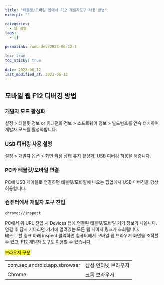 ```yaml
---
title: "태블릿/모바일 웹에서 F12 개발자도구 사용 방법"
excerpt: ""

categories:
  - 웹 개발
tags:
  - []

permalink: /web-dev/2023-06-12-1

toc: true
toc_sticky: true
 
date: 2023-06-12
last_modified_at: 2023-06-12
---
```


## 모바일 웹 F12 디버깅 방법

### 개발자 모드 활성화
설정 > 태블릿 정보 or 휴대전화 정보 > 소프트웨어 정보 > 빌드번호를 연속 터치하여 개발자 모드를 활성화합니다.

### USB 디버깅 사용 설정
설정 > 개발자 옵션 > 화면 켜짐 상태 유지 활성화, USB 디버깅 허용을 해줍니다.

### PC와 태블릿/모바일 연결
PC에 USB 케이블로 연결하면 태블릿/모바일에 나오는 팝업에서 USB 디버깅을 항상 허용합니다.

### 컴퓨터에서 개발자 도구 진입
```
chrome://inspect
```
PC에서 위 URL 진입 시 Devices 탭에 연결된 태블릿/모바일 기기 정보가 나옵니다.  
연결 후 잠시 기다리면 기기에 열려있는 모든 웹 페이지 링크가 조회됩니다.  
테스트 할 링크 아래 inspect 클릭하면 컴퓨터에서 모바일 웹 브라우저 화면을 조작할 수 있고, F12 개발자 도구도 이용할 수 있습니다.

<mark>브라우저 구분</mark>  
<table>
<tbody>
  <tr>
    <td>com.sec.android.app.sbrowser</td>
    <td>삼성 인터넷 브라우저</td>
  </tr>
  <tr>
    <td>Chrome</td>
    <td>크롬 브라우저</td>
  </tr>
</tbody>
</table>